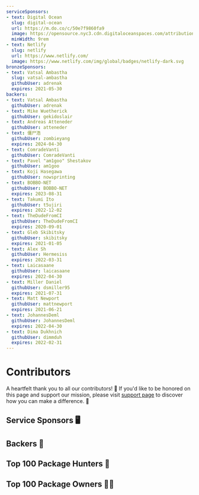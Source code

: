 ```yaml
---
serviceSponsors:
- text: Digital Ocean
  slug: digital-ocean
  url: https://m.do.co/c/50e7f9860fa9
  image: https://opensource.nyc3.cdn.digitaloceanspaces.com/attribution/assets/SVG/DO_Logo_horizontal_blue.svg
  minWidth: 9rem
- text: Netlify
  slug: netlify
  url: https://www.netlify.com/
  image: https://www.netlify.com/img/global/badges/netlify-dark.svg
bronzeSponsors:
- text: Vatsal Ambastha
  slug: vatsal-ambastha
  githubUser: adrenak
  expires: 2021-05-30
backers:
- text: Vatsal Ambastha
  githubUser: adrenak
- text: Mike Wuetherick
  githubUser: gekidoslair
- text: Andreas Atteneder
  githubUser: atteneder
- text: 僵尸浩
  githubUser: zombieyang
  expires: 2024-04-30
- text: ComradeVanti
  githubUser: ComradeVanti
- text: Pavel "am1goo" Shestakov
  githubUser: am1goo
- text: Koji Hasegawa
  githubUser: nowsprinting
- text: BOBBO-NET
  githubUser: BOBBO-NET
  expires: 2023-08-31
- text: Takumi Ito
  githubUser: t5ujiri
  expires: 2022-12-02
- text: TheDudeFromCI
  githubUser: TheDudeFromCI
  expires: 2020-09-01
- text: Gleb Skibitsky
  githubUser: skibitsky
  expires: 2021-01-05
- text: Alex Sh
  githubUser: Hermesiss
  expires: 2022-03-31
- text: Laicasaane
  githubUser: laicasaane
  expires: 2022-04-30
- text: Miller Daniel
  githubUser: dsmiller95
  expires: 2021-07-31
- text: Matt Newport
  githubUser: mattnewport
  expires: 2021-06-21
- text: JohannesDeml
  githubUser: JohannesDeml
  expires: 2022-04-30
- text: Dima Dukhnich
  githubUser: dimmduh
  expires: 2022-02-31
---
```

# Contributors

A heartfelt thank you to all our contributors! 🌟 If you'd like to be honored on this page and support our mission, please visit [support page](/support/) to discover how you can make a difference. 💖

## Service Sponsors 🖥️

<SponsorList level="service" :items="$page.frontmatter.serviceSponsors" />

<!-- ## Bronze Sponsors 🥉

<SponsorList level="bronze" :items="$page.frontmatter.bronzeSponsors" /> -->

## Backers 🙏

<SponsorList level="backer" :items="$page.frontmatter.backers" />

## Top 100 Package Hunters 🔎

<SponsorList level="hunters" :items="$page.frontmatter.hunters" />

## Top 100 Package Owners 🐱‍💻

<SponsorList level="owners" :items="$page.frontmatter.owners" />
